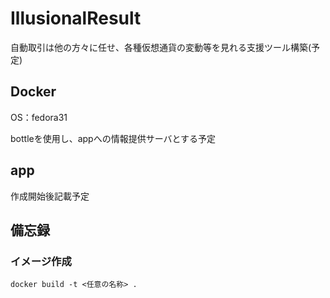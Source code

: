 # IllusionalResult

自動取引は他の方々に任せ、各種仮想通貨の変動等を見れる支援ツール構築(予定)

## Docker

OS：fedora31

bottleを使用し、appへの情報提供サーバとする予定

## app

作成開始後記載予定

## 備忘録

### イメージ作成
```
docker build -t <任意の名称> .
```
